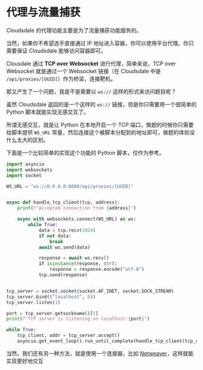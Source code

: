 # 代理与流量捕获

Cloudsdale 的代理功能主要是为了流量捕获功能服务的。

当然，如果你不希望选手直接通过 IP 地址进入容器，你可以使用平台代理。你只需要保证 Cloudsdale 能够访问容器即可。

Clousdale 通过 **TCP over Websocket** 进行代理，简单来说，TCP over Websocket 就是通过一个 Websocket 链接（在 Cloudsdale 中是 `/api/proxies/[UUID]`）作为桥梁，连接靶机。

那又产生了一个问题，我是不是需要以 `ws://` 这样的形式来访问题目呢？

虽然 Cloudsdale 返回的是一个这样的 `ws://` 链接，但是你只需要用一个很简单的 Python 脚本就能实现无感交互了。

所谓无感交互，就是让 Python 在本地开启一个 TCP 端口，做题的时候你只需要给脚本提供 `WS_URL` 常量，然后连接这个被脚本分配到的地址即可，做题的体验没什么太大的区别。

下面是一个比较简单的实现这个功能的 Python 脚本，仅作为参考。

```python
import asyncio
import websockets
import socket

WS_URL = "ws://0.0.0.0:8888/api/proxies/[UUID]"


async def handle_tcp_client(tcp, address):
    print(f"Accepted connection from {address}")

    async with websockets.connect(WS_URL) as ws:
        while True:
            data = tcp.recv(1024)
            if not data:
                break
            await ws.send(data)

            response = await ws.recv()
            if isinstance(response, str):
                response = response.encode("utf-8")
            tcp.send(response)


tcp_server = socket.socket(socket.AF_INET, socket.SOCK_STREAM)
tcp_server.bind(("localhost", 0))
tcp_server.listen(1)

port = tcp_server.getsockname()[1]
print(f"TCP server is listening on localhost:{port}")

while True:
    tcp_client, addr = tcp_server.accept()
    asyncio.get_event_loop().run_until_complete(handle_tcp_client(tcp_client, addr))

```

当然，我们还有另一种方法，就是使用一个连接器，比如 [Netweaver](https://github.com/elabosak233/Netweaver)，这样就能实现更好地交互